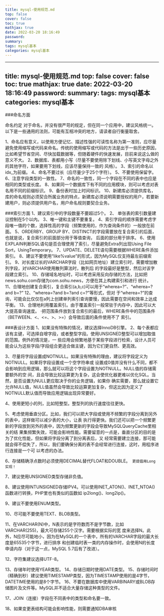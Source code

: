 ```yaml
---
title: mysql-使用规范.md
top: false
cover: false
toc: true
mathjax: true
date: 2022-03-20 18:16:49
password:
summary:
tags: mysql基本
categories: mysql基本
---
```

---
title: mysql-使用规范.md
top: false
cover: false
toc: true
mathjax: true
date: 2022-03-20 18:16:49
password:
summary:
tags: mysql基本
categories: mysql基本
---
###命名方面

 命名约定 对于命名，并没有很严苛的规定，但在同一个应用中，建议风格统一。 以下是一些通用的法则，可能有互相冲突的地方，请读者自行衡量取舍。

1、命名应有意义，以使用方便记忆、描述性强的可读性名称为第一准则，应尽量避免使用缩写或代码来命名。传统的使用缩写或代码的方法是出于一些历史原因，比如希望节省空间、尽快加载数据等，但随着硬件的快速发展，目前来说这么做的意义不大。
2、数据库、表都用小写（尽量不要使用除下划线、小写英文字母之外的其他字符，如果要用下划线，应该尽量保持一致的 风格）。
3、索引的命名以idx_为前缀。
4、命名不要过长（应尽量少于25个字符）。 
5、不要使用保留字。 
6、注意字段类型的一致性。
7、命名的一致性，同一个字段在不同的表中也应是相同的类型或长度。 
8、如果同一个数据库下有不同的应用模块，则可以考虑对表名用不同的前缀标识。 
9、备份表时加上时间标识。 
10、新建库必须提供库名，库的命名规则必须契合所属业务的特点，新建库必须说明需要授权的用户，若要新建用户，则必须提供用户名，用户命名规则要契合业务。

###索引方面
1、建议索引中的字段数量不要超过5个。
2、 单张表的索引数量建议控制在5个以内。
3、唯一键和主键不要重复。
4、索引字段的顺序需要考虑字段唯一值的个数，选择性高的字段（频繁使用的，作为查询条件的）一般放在前面。
5、ORDERBY、GROUP BY、DISTINCT的字段需要放在复合索引的后面，也就是说，复合索引的前面部分用于等值查询， 后面的部分用于排序。
6、使用EXPLAIN判断SQL语句是否合理使用了索引，尽量避免Extra列出现Using File Sort，UsingTemporary。 
7、UPDATE、DELETE语句需要根据WHERE条件添加索引。
8、建议不要使用“like%value”的形式，因为MySQL仅支持最左前缀索引。 
9、对长度过长的VARCHAR字段（比如网页地址）建立索引时，需要增加散列字段，对VARCHAR使用散列算法时，散列后 的字段最好是整型，然后对该字段建立索引。
10、存储域名地址时，可以考虑采用反向存储的方法，比如把news.sohu.com存储为com.sohu.news，方便在其上构建索引和进行 统计。
11、合理地创建复合索引，复合索引(a,b,c)可以用于“wherea=?”、“wherea=?and b=?”
12、“wherea=?and b=?and c=?”等形式，但对 于“wherea=?”的查询，可能会比仅仅在a列上创建单列索引查询要慢，因此需要在空间和效率上达成平衡。
13、合理地利用覆盖索引。由于覆盖索引一般常驻于内存中，因此可以大大提高查询速度。 ·把范围条件放到复合索引的最后，WHERE条件中的范围条件（BETWEEN、<、<=、>、>=）会导致后面的条件使用不了 索引。

###表设计方面
1、如果没有特殊的情况，建议选择InnoDB引擎。
2、每个表都应该有主键，可选择自增字段，或者整型字段。使用UNSIGNED整型可以增加取值的范围。例外的情况是，一 些应用会频繁地基于某些字段进行检索，设计人员可能会认为这些字段/字段组合更适合做主键，因为它们更自然、更高效。

3、尽量将字段设置成NOTNULL。如果没有特殊的理由，建议将字段定义为NOTNULL。如果将字段设置成一个空字符串或 设置成0值并没有什么不同，都不会影响到应用逻辑，那么就可以将这个字段设置为NOTNULL。NULL值的存储需要额外的空 间，且会导致比较运算更为复杂，这会使优化器更难以优化SQL。当然，是否设置为NULL更应取决于你的业务逻辑，如果你 确实需要，那么就设置它允许NULL值，NULL值虽然会导致比较运算更加复杂，但这比因为定义了NOTNULL默认值而导致应用逻辑出现异常要好。

4、使用更短小的列，比如短整型。整型列的执行速度往往更快。

5、考虑使用垂直分区。比如，我们可以把大字段或使用不频繁的字段分离到另外的表中，这样做可以减少表的大小，让表 执行得更快。我们还可以把一个频繁更新的字段放到另外的表中，因为频繁更新的字段会导致MySQLQueryCache里相关的结 果集频繁失效，可能会影响性能。需要留意的一点是，垂直分区的目的是为了优化性能，但如果将字段分离了到分离表后，又 经常需要建立连接，那可能就会得不偿失了，所以，我们要确保分离的表不会经常进行连接，这时，用程序进行连接是一个可 以考虑的办法。

6、存储精确浮点数时必须使用DECIMAL替代FLOAT和DOUBLE。` 更提倡用Long实现！`

7、建议使用UNSIGNED类型存储非负值。 

8、建议使用INTUNSIGNED存储IPV4。可以使用INET_ATON()、INET_NTOA()函数进行转换，PHP里也有类似的函数如 ip2long()、long2ip()。

9、建议不要使用ENUM类型。 

10、尽可能不要使用TEXT、BLOB类型。

11、在VARCHAR(N)中，N表示的是字符数而不是字节数，比如VARCHAR(255)，最大可存储255个汉字。需要根据实际的宽 度来选择N。此外，N应尽可能地小，因为在MySQL的一个表中，所有的VARCHAR字段的最大长度是65535个字节，进行排序 和创建临时表一类的内存操作时，会使用N的长度申请内存（对于这一点，MySQL 5.7后有了改进）。 

12、字符集建议选择UTF-8。 

13、存储年时使用YEAR类型。 
14、存储日期时使用DATE类型。 
15、存储时间时（精确到秒）建议使用TIMESTAMP类型，因为TIMESTAMP使用的是4字节，DATETIME使用的是8个字节。
16、不要在数据库中使用VARBINARY或BLOB存储图片及文件等。MySQL并不适合大量存储这种类型的文件。 

17、JOIN（连接）字段在不同表中的类型和命名要一致。

18、如果变更表结构可能会影响性能，则需要通知DBA审核
